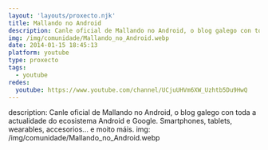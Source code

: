 ```yaml
---
layout: 'layouts/proxecto.njk'
title: Mallando no Android
description: Canle oficial de Mallando no Android, o blog galego con toda a actualidade do ecosistema Android e Google. Smartphones, tablets, wearables, accesorios... e moito máis.
img: /img/comunidade/Mallando_no_Android.webp
date: 2014-01-15 18:45:13
platform: youtube
type: proxecto
tags:
  - youtube
redes:
  youtube: https://www.youtube.com/channel/UCjuUHVm6XW_Uzhtb5Du9HwQ
---
```

description: Canle oficial de Mallando no Android, o blog galego con toda a actualidade do ecosistema Android e Google. Smartphones, tablets, wearables, accesorios... e moito máis.
img: /img/comunidade/Mallando_no_Android.webp
